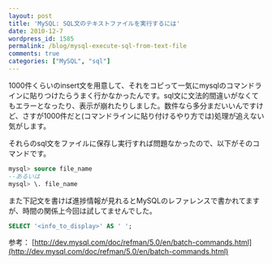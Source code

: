 ```yaml
---
layout: post
title: 'MySQL: SQL文のテキストファイルを実行するには'
date: 2010-12-7
wordpress_id: 1585
permalink: /blog/mysql-execute-sql-from-text-file
comments: true
categories: ["MySQL", "sql"]
---
```

1000件くらいのinsert文を用意して、それをコピって一気にmysqlのコマンドラインに貼りつけたらうまく行かなかったんです。sql文に文法的間違いがなくてもエラーとなったり、表示が崩れたりしました。数件なら多分まだいいんですけど、さすが1000件だと(コマンドラインに貼り付けるやり方では)処理が追えない気がします。

それらのsql文をファイルに保存し実行すれば問題なかったので、以下がそのコマンドです。

```sql
mysql> source file_name
--あるいは
mysql> \. file_name
```

また下記文を書けば進捗情報が見れるとMySQLのレファレンスで書かれてますが、時間の関係上今回は試してませんでした。

```sql
SELECT '<info_to_display>' AS ' ';
```

参考：
[http://dev.mysql.com/doc/refman/5.0/en/batch-commands.html](http://dev.mysql.com/doc/refman/5.0/en/batch-commands.html)

